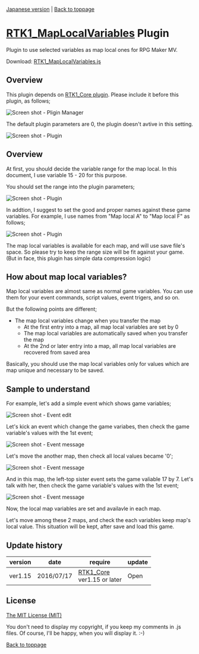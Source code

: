 [Japanese version](RTK1_MapLocalVariables.ja.md) | [Back to toppage](README.md)

# [RTK1_MapLocalVariables](RTK1_MapLocalVariables.js) Plugin

Plugin to use selected variables as map local ones for RPG Maker MV.

Download:  [RTK1_MapLocalVariables.js](https://raw.githubusercontent.com/yamachan/jgss-hack/master/RTK1_MapLocalVariables.js)

## Overview

This plugin depends on [RTK1_Core plugin](RTK1_Core.jp.md). Please include it before this plugin, as follows;

![Screen shot - Pligin Manager](i/RTK1_MapLocalVariables-01.png)

The default plugin parameters are 0, the plugin doesn't avtive in this setting.


![Screen shot - Plugin](i/RTK1_MapLocalVariables-02.png)

## Overview

At first, you should decide the variable range for the map local. In this document, I use variable 15 - 20 for this purpose.

You should set the range into the plugin parameters;

![Screen shot - Plugin](i/RTK1_MapLocalVariables-03.png)

In addtion, I suggest to set the good and proper names against these game variables. For example, I use names from "Map local A" to "Map local F" as follows;

![Screen shot - Plugin](i/RTK1_MapLocalVariables-04.png)

The map local variables is available for each map, and will use save file's space. So please try to keep the range size will be fit against your game. (But in face, this plugin has simple data compression logic)

## How about map local variables?

Map local variables are almost same as normal game variables. You can use them for your event commands, script values, event trigers, and so on.

But the following points are different;

* The map local variables change when you transfer the map
  * At the first entry into a map, all map local variables are set by 0
  * The map local variables are automatically saved when you transfer the map
  * At the 2nd or later entry into a map, all map local variables are recovered from saved area

Basically, you should use the map local variables only for values which are map unique and necessary to be saved.

## Sample to understand

For example, let's add a simple event which shows game variables;

![Screen shot - Event edit](i/RTK1_MapLocalVariables-05.png)

Let's kick an event which change the game variabes, then check the game variable's values with the 1st event;

![Screen shot - Event message](i/RTK1_MapLocalVariables-06.png)

Let's move the another map, then check all local values became '0';

![Screen shot - Event message](i/RTK1_MapLocalVariables-07.png)

And in this map, the left-top sister event sets the game valiable 17 by 7. Let's talk with her, then check the game variable's values with the 1st event;

![Screen shot - Event message](i/RTK1_MapLocalVariables-08.png)

Now, the local map variables are set and availavle in each map.

Let's move among these 2 maps, and check the each variables keep map's local value. This situation will be kept, after save and load this game.

## Update history

| version | date | require | update |
| --- | --- | --- | --- |
| ver1.15 | 2016/07/17 | [RTK1_Core](RTK1_Core.ja.md)<br>ver1.15 or later | Open |

## License

[The MIT License (MIT)](https://opensource.org/licenses/mit-license.php)

You don't need to display my copyright, if you keep my comments in .js files. Of course, I'll be happy, when you will display it. :-)

[Back to toppage](README.md)
